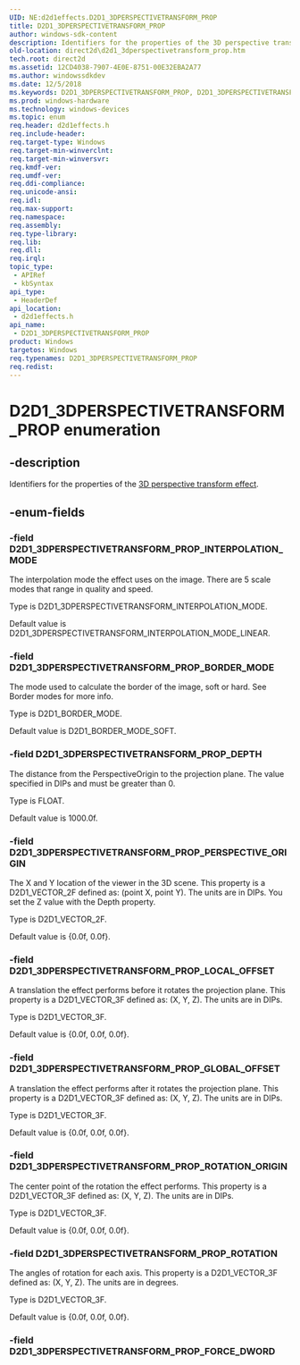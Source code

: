 ```yaml
---
UID: NE:d2d1effects.D2D1_3DPERSPECTIVETRANSFORM_PROP
title: D2D1_3DPERSPECTIVETRANSFORM_PROP
author: windows-sdk-content
description: Identifiers for the properties of the 3D perspective transform effect.
old-location: direct2d\d2d1_3dperspectivetransform_prop.htm
tech.root: direct2d
ms.assetid: 12CD4038-7907-4E0E-8751-00E32EBA2A77
ms.author: windowssdkdev
ms.date: 12/5/2018
ms.keywords: D2D1_3DPERSPECTIVETRANSFORM_PROP, D2D1_3DPERSPECTIVETRANSFORM_PROP enumeration [Direct2D], D2D1_3DPERSPECTIVETRANSFORM_PROP_BORDER_MODE, D2D1_3DPERSPECTIVETRANSFORM_PROP_DEPTH, D2D1_3DPERSPECTIVETRANSFORM_PROP_GLOBAL_OFFSET, D2D1_3DPERSPECTIVETRANSFORM_PROP_INTERPOLATION_MODE, D2D1_3DPERSPECTIVETRANSFORM_PROP_LOCAL_OFFSET, D2D1_3DPERSPECTIVETRANSFORM_PROP_PERSPECTIVE_ORIGIN, D2D1_3DPERSPECTIVETRANSFORM_PROP_ROTATION, D2D1_3DPERSPECTIVETRANSFORM_PROP_ROTATION_ORIGIN, d2d1effects/D2D1_3DPERSPECTIVETRANSFORM_PROP, d2d1effects/D2D1_3DPERSPECTIVETRANSFORM_PROP_BORDER_MODE, d2d1effects/D2D1_3DPERSPECTIVETRANSFORM_PROP_DEPTH, d2d1effects/D2D1_3DPERSPECTIVETRANSFORM_PROP_GLOBAL_OFFSET, d2d1effects/D2D1_3DPERSPECTIVETRANSFORM_PROP_INTERPOLATION_MODE, d2d1effects/D2D1_3DPERSPECTIVETRANSFORM_PROP_LOCAL_OFFSET, d2d1effects/D2D1_3DPERSPECTIVETRANSFORM_PROP_PERSPECTIVE_ORIGIN, d2d1effects/D2D1_3DPERSPECTIVETRANSFORM_PROP_ROTATION, d2d1effects/D2D1_3DPERSPECTIVETRANSFORM_PROP_ROTATION_ORIGIN, direct2d.d2d1_3dperspectivetransform_prop
ms.prod: windows-hardware
ms.technology: windows-devices
ms.topic: enum
req.header: d2d1effects.h
req.include-header: 
req.target-type: Windows
req.target-min-winverclnt: 
req.target-min-winversvr: 
req.kmdf-ver: 
req.umdf-ver: 
req.ddi-compliance: 
req.unicode-ansi: 
req.idl: 
req.max-support: 
req.namespace: 
req.assembly: 
req.type-library: 
req.lib: 
req.dll: 
req.irql: 
topic_type:
 - APIRef
 - kbSyntax
api_type:
 - HeaderDef
api_location:
 - d2d1effects.h
api_name:
 - D2D1_3DPERSPECTIVETRANSFORM_PROP
product: Windows
targetos: Windows
req.typenames: D2D1_3DPERSPECTIVETRANSFORM_PROP
req.redist: 
---
```


# D2D1_3DPERSPECTIVETRANSFORM_PROP enumeration


## -description


Identifiers for the properties of the <a href="https://msdn.microsoft.com/0E1A940E-2DCA-4772-BB68-7E5EF5CEF833">3D perspective transform effect</a>.
        


## -enum-fields




### -field D2D1_3DPERSPECTIVETRANSFORM_PROP_INTERPOLATION_MODE

The interpolation mode the effect uses on the image. There are 5 scale modes that range in quality and speed.
            

Type is D2D1_3DPERSPECTIVETRANSFORM_INTERPOLATION_MODE.

Default value is D2D1_3DPERSPECTIVETRANSFORM_INTERPOLATION_MODE_LINEAR.


### -field D2D1_3DPERSPECTIVETRANSFORM_PROP_BORDER_MODE

The mode used to calculate the border of the image, soft or hard. See Border modes for more info.
            

Type is D2D1_BORDER_MODE.

Default value is D2D1_BORDER_MODE_SOFT.


### -field D2D1_3DPERSPECTIVETRANSFORM_PROP_DEPTH

The distance from the PerspectiveOrigin to the projection plane. The value specified in DIPs and must be greater than 0.
            

Type is FLOAT.

Default value is 1000.0f.


### -field D2D1_3DPERSPECTIVETRANSFORM_PROP_PERSPECTIVE_ORIGIN

The X and Y location of the viewer in the 3D scene. This property is a D2D1_VECTOR_2F defined as: (point X, point Y). The units are in DIPs.
            You set the Z value with the Depth property.
            

Type is D2D1_VECTOR_2F.

Default value is {0.0f, 0.0f}.


### -field D2D1_3DPERSPECTIVETRANSFORM_PROP_LOCAL_OFFSET

A translation the effect performs before it rotates the projection plane. This property is a D2D1_VECTOR_3F defined as: (X, Y, Z). The units are in DIPs.
            

Type is D2D1_VECTOR_3F.

Default value is {0.0f, 0.0f, 0.0f}.


### -field D2D1_3DPERSPECTIVETRANSFORM_PROP_GLOBAL_OFFSET

A translation the effect performs after it rotates the projection plane. This property is a D2D1_VECTOR_3F defined as: (X, Y, Z). The units are in DIPs.
            

Type is D2D1_VECTOR_3F.

Default value is {0.0f, 0.0f, 0.0f}.


### -field D2D1_3DPERSPECTIVETRANSFORM_PROP_ROTATION_ORIGIN

The center point of the rotation the effect performs. This property is a D2D1_VECTOR_3F defined as: (X, Y, Z). The units are in DIPs.
            

Type is D2D1_VECTOR_3F.

Default value is {0.0f, 0.0f, 0.0f}.


### -field D2D1_3DPERSPECTIVETRANSFORM_PROP_ROTATION

The angles of rotation for each axis. This property is a D2D1_VECTOR_3F defined as: (X, Y, Z). The units are in degrees.
            

Type is D2D1_VECTOR_3F.

Default value is {0.0f, 0.0f, 0.0f}.


### -field D2D1_3DPERSPECTIVETRANSFORM_PROP_FORCE_DWORD



